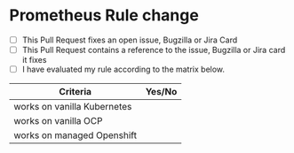 # Prometheus Rule change
- [ ] This Pull Request fixes an open issue, Bugzilla or Jira Card
- [ ] This Pull Request contains a reference to the issue, Bugzilla or Jira card it fixes
- [ ] I have evaluated my rule according to the matrix below.

| Criteria                    | Yes/No |
|-----------------------------|--------|
| works on vanilla Kubernetes |        |
| works on vanilla OCP        |        |
| works on managed Openshift  |        |
